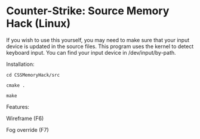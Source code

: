 # Counter-Strike: Source Memory Hack (Linux)

If you wish to use this yourself, you may need to make sure that your input device is updated in the source files. This program
uses the kernel to detect keyboard input. You can find your input device in /dev/input/by-path. 

Installation:

`cd CSSMemoryHack/src `

`cmake .`

`make`

Features:

Wireframe (F6) 

Fog override (F7)
